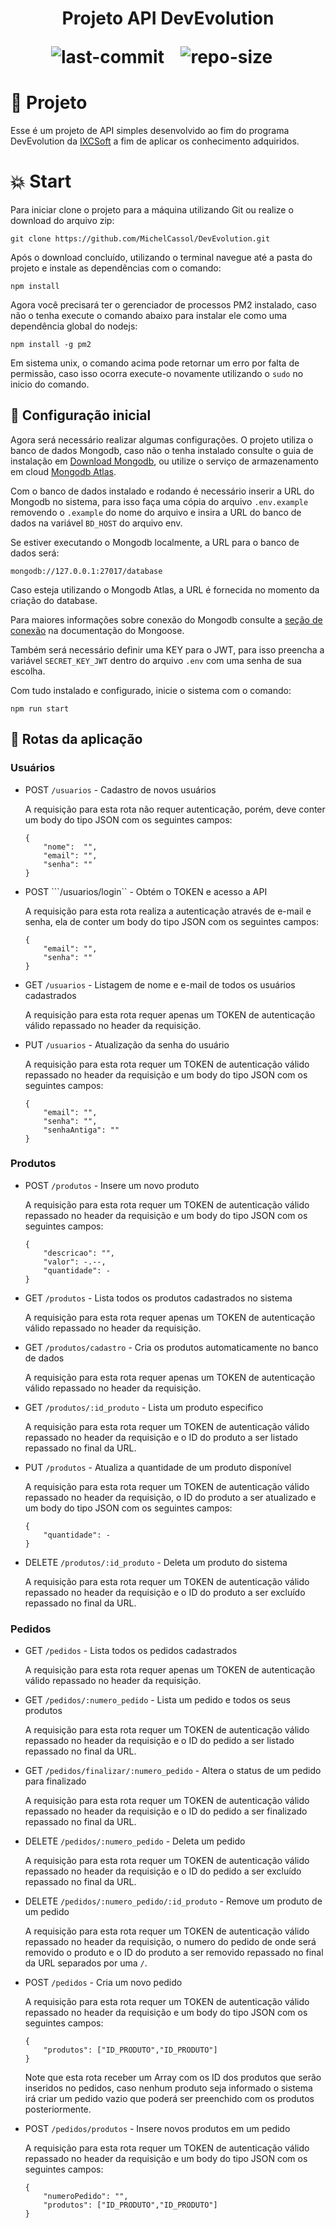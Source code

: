 <h1 align="center">
    <p> Projeto API DevEvolution </p>
    <img src="https://img.shields.io/github/last-commit/MichelCassol/DevEvolution" alt="last-commit">&nbsp;&nbsp;&nbsp;
    <img src="https://img.shields.io/github/repo-size/MichelCassol/DevEvolution" alt="repo-size">&nbsp;&nbsp;&nbsp;
</h1>

# :rocket: Projeto
Esse é um projeto de API simples desenvolvido ao fim do programa DevEvolution da [IXCSoft](https://www.ixcsoft.com.br) a fim de aplicar os conhecimento adquiridos.

# :boom: Start

Para iniciar clone o projeto para a máquina utilizando Git ou realize o download do arquivo zip:

~~~ 
git clone https://github.com/MichelCassol/DevEvolution.git
~~~

Após o download concluído, utilizando o terminal navegue até a pasta do projeto e instale as dependências com o comando: 

~~~
npm install
~~~

Agora você precisará ter o gerenciador de processos PM2 instalado, caso não o tenha execute o comando abaixo para instalar ele como uma dependência global do nodejs:

~~~
npm install -g pm2
~~~

Em sistema unix, o comando acima pode retornar um erro por falta de permissão, caso isso ocorra execute-o novamente utilizando o ```sudo``` no inicio do comando.

## :wrench: Configuração inicial
Agora será necessário realizar algumas configurações. O projeto utiliza o banco de dados Mongodb, caso não o tenha instalado consulte o guia de instalação em [Download Mongodb](https://www.mongodb.com/try/download/community), ou utilize o serviço de armazenamento em cloud [Mongodb Atlas](https://account.mongodb.com/account/login).

Com o banco de dados instalado e rodando é necessário inserir a URL do Mongodb no sistema, para isso faça uma cópia do arquivo ```.env.example``` removendo o ```.example``` do nome do arquivo e insira a URL do banco de dados na variável ```BD_HOST``` do arquivo env. 

Se estiver executando o Mongodb localmente, a URL para o banco de dados será:

~~~
mongodb://127.0.0.1:27017/database
~~~ 

Caso esteja utilizando o Mongodb Atlas, a URL é fornecida no momento da criação do database.

Para maiores informações sobre conexão do Mongodb consulte a [seção de conexão](https://mongoosejs.com/docs/connections.html) na documentação do Mongoose.

Também será necessário definir uma KEY para o JWT, para isso preencha a variável ```SECRET_KEY_JWT``` dentro do arquivo ```.env``` com uma senha de sua escolha.

Com tudo instalado e configurado, inicie o sistema com o comando:

~~~
npm run start
~~~

## :arrows_counterclockwise: Rotas da aplicação

### Usuários
 
 - POST ```/usuarios``` - Cadastro de novos usuários
 
    A requisição para esta rota não requer autenticação, porém, deve conter um body do tipo JSON com os seguintes campos:
    ~~~
    {
	    "nome":  "",
	    "email": "",
	    "senha": ""
    }
    ~~~
 
 - POST ```/usuarios/login`` - Obtém o TOKEN e acesso a API
 
    A requisição para esta rota realiza a autenticação através de e-mail e senha, ela de conter um body do tipo JSON com os seguintes campos:
    ~~~
    {
	    "email": "",
	    "senha": ""
    }
    ~~~
 
 - GET ```/usuarios``` - Listagem de nome e e-mail de todos os usuários cadastrados
 
    A requisição para esta rota requer apenas um TOKEN de autenticação válido repassado no header da requisição.
 
 - PUT ```/usuarios``` - Atualização da senha do usuário
    
    A requisição para esta rota requer um TOKEN de autenticação válido repassado no header da requisição e um body do tipo JSON com os seguintes campos:
    ~~~
    {
	    "email": "",
	    "senha": "",
	    "senhaAntiga": ""
    }
    ~~~

### Produtos

 - POST ```/produtos``` - Insere um novo produto
 
    A requisição para esta rota requer um TOKEN de autenticação válido repassado no header da requisição e um body do tipo JSON com os seguintes campos:
    ~~~
    {
	    "descricao": "",
	    "valor": -.--,
	    "quantidade": -
    }
    ~~~

 - GET ```/produtos``` - Lista todos os produtos cadastrados no sistema
 
    A requisição para esta rota requer apenas um TOKEN de autenticação válido repassado no header da requisição.
 
 - GET ```/produtos/cadastro``` - Cria os produtos automaticamente no banco de dados
 
    A requisição para esta rota requer apenas um TOKEN de autenticação válido repassado no header da requisição.
 
 - GET ```/produtos/:id_produto``` - Lista um produto especifico
 
    A requisição para esta rota requer um TOKEN de autenticação válido repassado no header da requisição e o ID do produto a ser listado repassado no final da URL.
 
 - PUT ```/produtos``` - Atualiza a quantidade de um produto disponível 
 
    A requisição para esta rota requer um TOKEN de autenticação válido repassado no header da requisição, o ID do produto a ser atualizado e um body do tipo JSON com os seguintes campos:
    ~~~
    {
	    "quantidade": -
    }
    ~~~
 
 - DELETE ```/produtos/:id_produto``` - Deleta um produto do sistema
 
    A requisição para esta rota requer um TOKEN de autenticação válido repassado no header da requisição e o ID do produto a ser excluído repassado no final da URL.

### Pedidos

 - GET ```/pedidos``` - Lista todos os pedidos cadastrados
 
    A requisição para esta rota requer apenas um TOKEN de autenticação válido repassado no header da requisição.
 
 - GET ```/pedidos/:numero_pedido``` - Lista um pedido e todos os seus produtos
    
    A requisição para esta rota requer um TOKEN de autenticação válido repassado no header da requisição e o ID do pedido a ser listado repassado no final da URL.
 
 - GET ```/pedidos/finalizar/:numero_pedido``` - Altera o status de um pedido para finalizado
 
    A requisição para esta rota requer um TOKEN de autenticação válido repassado no header da requisição e o ID do pedido a ser finalizado repassado no final da URL.

 - DELETE ```/pedidos/:numero_pedido``` - Deleta um pedido 
 
    A requisição para esta rota requer um TOKEN de autenticação válido repassado no header da requisição e o ID do pedido a ser excluído repassado no final da URL.

 - DELETE ```/pedidos/:numero_pedido/:id_produto``` - Remove um produto de um pedido
 
    A requisição para esta rota requer um TOKEN de autenticação válido repassado no header da requisição, o numero do pedido de onde será removido o produto e o ID do produto a ser removido repassado no final da URL separados por uma ```/```.
 
 - POST ```/pedidos``` - Cria um novo pedido
 
    A requisição para esta rota requer um TOKEN de autenticação válido repassado no header da requisição e um body do tipo JSON com os seguintes campos:
    ~~~
    {
	    "produtos": ["ID_PRODUTO","ID_PRODUTO"]
    }
    ~~~
    Note que esta rota receber um Array com os ID dos produtos que serão inseridos no pedidos, caso nenhum produto seja informado o sistema irá criar um pedido vazio que poderá ser preenchido com os produtos posteriormente. 

 - POST ```/pedidos/produtos``` - Insere novos produtos em um pedido
 
    A requisição para esta rota requer um TOKEN de autenticação válido repassado no header da requisição e um body do tipo JSON com os seguintes campos:
    ~~~
    {
	    "numeroPedido": "",
	    "produtos": ["ID_PRODUTO","ID_PRODUTO"]
    }

